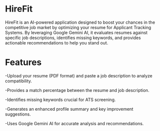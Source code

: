 # HireFit

HireFit is an AI-powered application designed to boost your chances in the competitive job market by optimizing your resume for Applicant Tracking Systems. By leveraging Google Gemini AI, it evaluates resumes against specific job descriptions, identifies missing keywords, and provides actionable recommendations to help you stand out.

# Features
-Upload your resume (PDF format) and paste a job description to analyze compatibility.

-Provides a match percentage between the resume and job description.

-Identifies missing keywords crucial for ATS screening.

-Generates an enhanced profile summary and key improvement suggestions.

-Uses Google Gemini AI for accurate analysis and recommendations.



